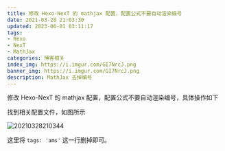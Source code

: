 ```yaml
---
title: 修改 Hexo-NexT 的 mathjax 配置，配置公式不要自动渲染编号
date: 2021-03-28 21:03:30
updated: 2023-06-01 03:11:17
tags:
- Hexo
- NexT
- MathJax
categories: 博客相关
index_img: https://i.imgur.com/GI7NrcJ.png
banner_img: https://i.imgur.com/GI7NrcJ.png
description: MathJax 去掉编号
---
```


修改 Hexo-NexT 的 mathjax 配置，配置公式不要自动渲染编号，具体操作如下

找到相关配置文件，如图所示

![20210328210344](https://cdn.jsdelivr.net/gh/fanlumaster/BlogMaps@master/blogs/pictures/20210328210344.png)

这里将 `tags: 'ams'` 这一行删掉即可。